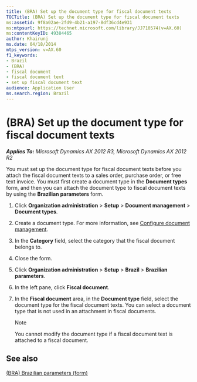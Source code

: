 ```yaml
---
title: (BRA) Set up the document type for fiscal document texts
TOCTitle: (BRA) Set up the document type for fiscal document texts
ms:assetid: 9f8a02ae-2fd9-4b21-a197-8df36cd4e931
ms:mtpsurl: https://technet.microsoft.com/library/JJ710574(v=AX.60)
ms:contentKeyID: 49384465
author: Khairunj
ms.date: 04/18/2014
mtps_version: v=AX.60
f1_keywords:
- Brazil
- (BRA)
- fiscal document
- fiscal document text
- set up fiscal document text
audience: Application User
ms.search.region: Brazil
---
```


# (BRA) Set up the document type for fiscal document texts 


_**Applies To:** Microsoft Dynamics AX 2012 R3, Microsoft Dynamics AX 2012 R2_

You must set up the document type for fiscal document texts before you attach the fiscal document texts to a sales order, purchase order, or free text invoice. You must first create a document type in the **Document types** form, and then you can attach the document type to fiscal document texts by using the **Brazilian parameters** form.

1.  Click **Organization administration** \> **Setup** \> **Document management** \> **Document types**.

2.  Create a document type. For more information, see [Configure document management](configure-document-management.md).

3.  In the **Category** field, select the category that the fiscal document belongs to.

4.  Close the form.

5.  Click **Organization administration** \> **Setup** \> **Brazil** \> **Brazilian parameters**.

6.  In the left pane, click **Fiscal document**.

7.  In the **Fiscal document** area, in the **Document type** field, select the document type for the fiscal document texts. You can select a document type that is not used in an attachment in fiscal documents.
    

    > [!NOTE]
    > <P>You cannot modify the document type if a fiscal document text is attached to a fiscal document.</P>



## See also

[(BRA) Brazilian parameters (form)](https://technet.microsoft.com/library/jj822920\(v=ax.60\))

  


